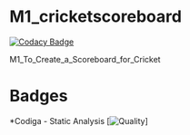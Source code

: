 # M1_cricketscoreboard

[![Codacy Badge](https://api.codacy.com/project/badge/Grade/c713e5730d7443faa3406308ea432c3f)](https://app.codacy.com/gh/Stephenj071/M1_cricketscoreboard?utm_source=github.com&utm_medium=referral&utm_content=Stephenj071/M1_cricketscoreboard&utm_campaign=Badge_Grade_Settings)

M1_To_Create_a_Scoreboard_for_Cricket
# Badges
*Codiga - Static Analysis
[![Quality](https://api.codiga.io/project/32185/score/svg)]
